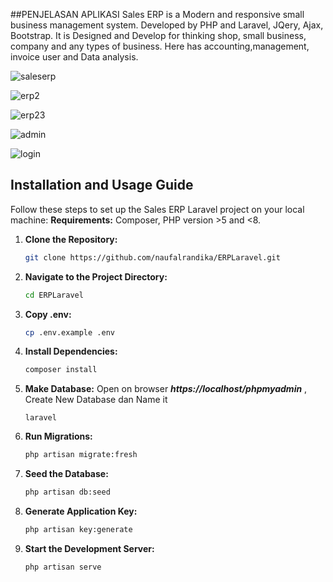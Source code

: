 ##PENJELASAN APLIKASI
Sales ERP is a Modern and responsive small business management system. Developed by PHP and Laravel, JQery, Ajax, Bootstrap. It is Designed and Develop for thinking shop, small business, company and any types of business. Here has accounting,management, invoice user and Data analysis.





![saleserp](https://user-images.githubusercontent.com/25568503/65633659-6b83d580-dffe-11e9-90f4-a1083e094165.png)

![erp2](https://user-images.githubusercontent.com/25568503/65633750-9e2dce00-dffe-11e9-9653-6a65086e284e.png)

![erp23](https://user-images.githubusercontent.com/25568503/65633890-e816b400-dffe-11e9-8442-fb977552d5e6.png)

![admin](https://user-images.githubusercontent.com/25568503/65634018-28763200-dfff-11e9-967b-b6ec401147df.png)

![login](https://user-images.githubusercontent.com/25568503/65634125-5fe4de80-dfff-11e9-9639-18255ce948b1.png)


## Installation and Usage Guide

Follow these steps to set up the Sales ERP Laravel project on your local machine:
**Requirements:**
Composer, PHP version >5 and <8.

1. **Clone the Repository:**
   ```bash
   git clone https://github.com/naufalrandika/ERPLaravel.git

2. **Navigate to the Project Directory:**
   ```bash
   cd ERPLaravel

3. **Copy .env:**
   ```bash
   cp .env.example .env

4. **Install Dependencies:**
   ```bash
   composer install

5. **Make Database:**
   Open on browser ***https://localhost/phpmyadmin***
   , Create New Database dan Name it
   ```laravel
   laravel

6. **Run Migrations:**
   ```bash
   php artisan migrate:fresh

7. **Seed the Database:**
   ```bash
   php artisan db:seed

8. **Generate Application Key:**
   ```bash
   php artisan key:generate

9. **Start the Development Server:**
   ```bash
   php artisan serve




